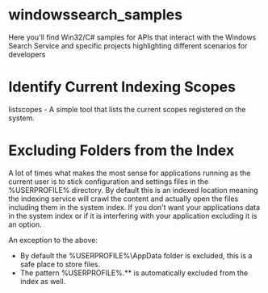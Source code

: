 # windowssearch_samples
Here you'll find Win32/C# samples for APIs that interact with the Windows Search Service and specific projects highlighting different scenarios for developers

# Identify Current Indexing Scopes
listscopes - A simple tool that lists the current scopes registered on the system. 

# Excluding Folders from the Index
A lot of times what makes the most sense for applications running as the current user is to stick configuration and settings files in the %USERPROFILE% directory. By default this
is an indexed location meaning the indexing service will crawl the content and actually open the files including them in the system index. If you don't want your applications data in the system index or if it is interfering with your application excluding it is an option.

An exception to the above:
  - By default the %USERPROFILE%\AppData folder is excluded, this is a safe place to store files.
  - The pattern %USERPROFILE%\.*\* is automatically excluded from the index as well.


